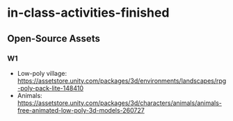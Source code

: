 # in-class-activities-finished
## Open-Source Assets
### W1
- Low-poly village: https://assetstore.unity.com/packages/3d/environments/landscapes/rpg-poly-pack-lite-148410
- Animals: https://assetstore.unity.com/packages/3d/characters/animals/animals-free-animated-low-poly-3d-models-260727 